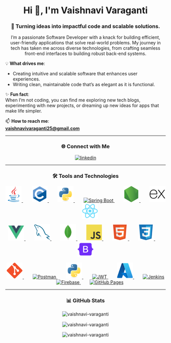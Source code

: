 <h1 align="center">Hi 👋, I'm Vaishnavi Varaganti</h1>
<h3 align="center">🚀 Turning ideas into impactful code and scalable solutions.</h3>

<p align="center">
  I’m a passionate Software Developer with a knack for building efficient, user-friendly applications that solve real-world problems. My journey in tech has taken me across diverse technologies, from crafting seamless front-end interfaces to building robust back-end systems.
</p>

💡 **What drives me**:  
- Creating intuitive and scalable software that enhances user experiences.  
- Writing clean, maintainable code that’s as elegant as it is functional.  

✨ **Fun fact**:  
When I’m not coding, you can find me exploring new tech blogs, experimenting with new projects, or dreaming up new ideas for apps that make life simpler.

📫 **How to reach me**:  
**vaishnavivaraganti25@gmail.com**  

---

<h3 align="center">🌐 Connect with Me</h3>
<p align="center">
  <a href="https://linkedin.com/in/vaishnavi-varaganti-7640481b3" target="blank">
    <img src="https://raw.githubusercontent.com/rahuldkjain/github-profile-readme-generator/master/src/images/icons/Social/linked-in-alt.svg" alt="linkedin" height="40" width="50" />
  </a>
</p>

---

<h3 align="center">🛠️ Tools and Technologies</h3>
<p align="center">
  <a href="https://www.java.com/" target="_blank" rel="noreferrer">
    <img src="https://raw.githubusercontent.com/devicons/devicon/master/icons/java/java-original.svg" alt="Java" width="50" height="50"/> 
  </a>&nbsp;&nbsp;&nbsp;&nbsp;&nbsp;&nbsp;
  <a href="https://www.cprogramming.com/" target="_blank" rel="noreferrer">
    <img src="https://raw.githubusercontent.com/devicons/devicon/master/icons/c/c-original.svg" alt="C" width="50" height="50"/> 
  </a>&nbsp;&nbsp;&nbsp;&nbsp;&nbsp;&nbsp;
  <a href="https://www.python.org" target="_blank" rel="noreferrer">
    <img src="https://raw.githubusercontent.com/devicons/devicon/master/icons/python/python-original.svg" alt="Python" width="50" height="50"/> 
  </a>&nbsp;&nbsp;&nbsp;&nbsp;&nbsp;&nbsp;
  <a href="https://spring.io/" target="_blank" rel="noreferrer">
    <img src="https://www.vectorlogo.zone/logos/springio/springio-icon.svg" alt="Spring Boot" width="50" height="50"/> 
  </a>&nbsp;&nbsp;&nbsp;&nbsp;&nbsp;&nbsp;
  <a href="https://nodejs.org/" target="_blank" rel="noreferrer">
    <img src="https://raw.githubusercontent.com/devicons/devicon/master/icons/nodejs/nodejs-original.svg" alt="Node.js" width="50" height="50"/> 
  </a>&nbsp;&nbsp;&nbsp;&nbsp;&nbsp;&nbsp;
  <a href="https://expressjs.com/" target="_blank" rel="noreferrer">
    <img src="https://raw.githubusercontent.com/devicons/devicon/master/icons/express/express-original.svg" alt="Express.js" width="50" height="50"/> 
  </a>&nbsp;&nbsp;&nbsp;&nbsp;&nbsp;&nbsp;
  <a href="https://reactjs.org/" target="_blank" rel="noreferrer">
    <img src="https://raw.githubusercontent.com/devicons/devicon/master/icons/react/react-original.svg" alt="React" width="50" height="50"/> 
  </a>
</p>
<p align="center">
  <a href="https://vuejs.org/" target="_blank" rel="noreferrer">
    <img src="https://raw.githubusercontent.com/devicons/devicon/master/icons/vuejs/vuejs-original.svg" alt="Vue.js" width="50" height="50"/> 
  </a>&nbsp;&nbsp;&nbsp;&nbsp;&nbsp;&nbsp;
  <a href="https://www.mysql.com/" target="_blank" rel="noreferrer">
    <img src="https://raw.githubusercontent.com/devicons/devicon/master/icons/mysql/mysql-original.svg" alt="MySQL" width="50" height="50"/> 
  </a>&nbsp;&nbsp;&nbsp;&nbsp;&nbsp;&nbsp;
  <a href="https://www.mongodb.com/" target="_blank" rel="noreferrer">
    <img src="https://raw.githubusercontent.com/devicons/devicon/master/icons/mongodb/mongodb-original.svg" alt="MongoDB" width="50" height="50"/> 
  </a>&nbsp;&nbsp;&nbsp;&nbsp;&nbsp;&nbsp;
  <a href="https://developer.mozilla.org/en-US/docs/Web/JavaScript" target="_blank" rel="noreferrer">
    <img src="https://raw.githubusercontent.com/devicons/devicon/master/icons/javascript/javascript-original.svg" alt="JavaScript" width="50" height="50"/> 
  </a>&nbsp;&nbsp;&nbsp;&nbsp;&nbsp;&nbsp;
  <a href="https://www.w3.org/html/" target="_blank" rel="noreferrer">
    <img src="https://raw.githubusercontent.com/devicons/devicon/master/icons/html5/html5-original.svg" alt="HTML" width="50" height="50"/> 
  </a>&nbsp;&nbsp;&nbsp;&nbsp;&nbsp;&nbsp;
  <a href="https://www.w3schools.com/css/" target="_blank" rel="noreferrer">
    <img src="https://raw.githubusercontent.com/devicons/devicon/master/icons/css3/css3-original.svg" alt="CSS" width="50" height="50"/> 
  </a>&nbsp;&nbsp;&nbsp;&nbsp;&nbsp;&nbsp;
  <a href="https://getbootstrap.com/" target="_blank" rel="noreferrer">
    <img src="https://raw.githubusercontent.com/devicons/devicon/master/icons/bootstrap/bootstrap-plain.svg" alt="Bootstrap" width="50" height="50"/> 
  </a>
</p>
<p align="center">
  <a href="https://git-scm.com/" target="_blank" rel="noreferrer">
    <img src="https://raw.githubusercontent.com/devicons/devicon/master/icons/git/git-original.svg" alt="Git" width="50" height="50"/> 
  </a>&nbsp;&nbsp;&nbsp;&nbsp;&nbsp;&nbsp;
  <a href="https://www.postman.com/" target="_blank" rel="noreferrer">
    <img src="https://www.vectorlogo.zone/logos/getpostman/getpostman-icon.svg" alt="Postman" width="50" height="50"/> 
  </a>&nbsp;&nbsp;&nbsp;&nbsp;&nbsp;&nbsp;
  <a href="https://fastapi.tiangolo.com/" target="_blank" rel="noreferrer">
    <img src="https://raw.githubusercontent.com/devicons/devicon/master/icons/python/python-original.svg" alt="FastAPI" width="50" height="50"/> 
  </a>&nbsp;&nbsp;&nbsp;&nbsp;&nbsp;&nbsp;
  <a href="https://jwt.io/" target="_blank" rel="noreferrer">
    <img src="https://avatars.githubusercontent.com/u/44036562?s=200&v=4" alt="JWT" width="50" height="50"/> 
  </a>&nbsp;&nbsp;&nbsp;&nbsp;&nbsp;&nbsp;
  <a href="https://azure.microsoft.com/" target="_blank" rel="noreferrer">
    <img src="https://raw.githubusercontent.com/devicons/devicon/master/icons/azure/azure-original.svg" alt="Azure" width="50" height="50"/> 
  </a>&nbsp;&nbsp;&nbsp;&nbsp;&nbsp;&nbsp;
  <a href="https://www.jenkins.io/" target="_blank" rel="noreferrer">
    <img src="https://www.vectorlogo.zone/logos/jenkins/jenkins-icon.svg" alt="Jenkins" width="50" height="50"/> 
  </a>&nbsp;&nbsp;&nbsp;&nbsp;&nbsp;&nbsp;
  <a href="https://firebase.google.com/" target="_blank" rel="noreferrer">
    <img src="https://www.vectorlogo.zone/logos/firebase/firebase-icon.svg" alt="Firebase" width="50" height="50"/> 
  </a>&nbsp;&nbsp;&nbsp;&nbsp;&nbsp;&nbsp;
  <a href="https://pages.github.com/" target="_blank" rel="noreferrer">
    <img src="https://avatars.githubusercontent.com/u/9919?s=200&v=4" alt="GitHub Pages" width="50" height="50"/> 
  </a>
</p>

---

<h3 align="center">📊 GitHub Stats</h3>
<p align="center">
  <img align="center" src="https://github-readme-stats.vercel.app/api?username=vaishnavi-varaganti&show_icons=true&locale=en" alt="vaishnavi-varaganti" />
</p>
<p align="center">
  <img align="center" src="https://github-readme-stats.vercel.app/api/top-langs?username=vaishnavi-varaganti&show_icons=true&locale=en&layout=compact" alt="vaishnavi-varaganti" />
</p>
<p align="center">
  <img align="center" src="https://github-readme-streak-stats.herokuapp.com/?user=vaishnavi-varaganti&" alt="vaishnavi-varaganti" />
</p>
